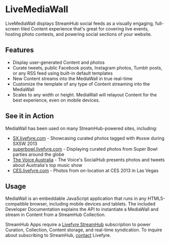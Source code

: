 # LiveMediaWall

LiveMediaWall displays StreamHub social feeds as a visually engaging, full-screen tiled Content experience that's great for covering live events, hosting photo contests, and powering social sections of your website.

## Features

* Display user-generated Content and photos
* Curate tweets, public Facebook posts, Instagram photos, Tumblr posts, or any RSS feed using built-in default templates
* New Content streams into the MediaWall in true real-time
* Customize the template of any type of Content streaming into the MediaWall
* Scales to any width or height. MediaWall will relayout Content for the best experience, even on mobile devices.

## See it in Action

MediaWall has been used on many StreamHub-powered sites, including:

* [SX.livefyre.com](http://sx.livefyre.com/wall/) - Showcasing curated photos tagged with #sxsw during SXSW 2013
* [superbowl.livefyre.com](http://superbowl.livefyre.com/#/media) - Displaying curated photos from Super Bowl parties around the globe
* [The Voice Australia](http://www.thevoice.com.au/social.html) - The Voice's SocialHub presents photos and tweets about Australia's top music show
* [CES.livefyre.com](http://ces.livefyre.com/) - Photos from on-location at CES 2013 in Las Vegas

## Usage

MediaWall is an embeddable JavaScript application that runs in any HTML5-compatible browser, including mobile devices and tablets. The included Developer Documentation explains the API to instantiate a MediaWall and stream in Content from a StreamHub Collection.

StreamHub Apps require a [Livefyre StreamHub](http://www.livefyre.com/streamhub/) subscription to power Curation, Collection, Content storage, and real-time syndication. To inquire about subscribing to StreamHub, [contact](http://www.livefyre.com/contact/) Livefyre.
